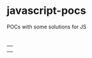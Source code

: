 # javascript-pocs
POCs with some solutions for JS


<pre>
<a th:onclick="'javascript:openNewTab(\'/app/relatorios/' + ${relatorio.id} + '\');'" 
  href="#">
  <span title="Gerar e visualizar Relatório" 
    class="glyphicon glyphicon-eye-open text-success" 
    aria-hidden="true">
  </span>
</a>
</pre>

<pre>
<script type="text/javascript">
		function openNewTab(url){
			
		var win = window.open(url);		
		win.addEventListener('load', function () { 
				setTimeout(function () {
					location.reload(true);
				}, 2000);
		});
			
		}
</script>
</pre>
